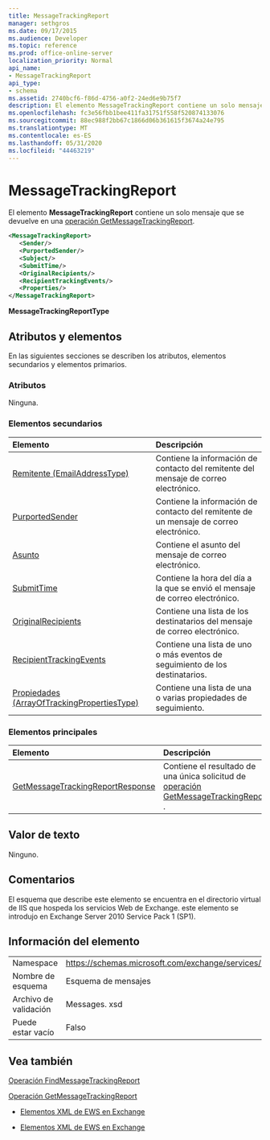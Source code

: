 ```yaml
---
title: MessageTrackingReport
manager: sethgros
ms.date: 09/17/2015
ms.audience: Developer
ms.topic: reference
ms.prod: office-online-server
localization_priority: Normal
api_name:
- MessageTrackingReport
api_type:
- schema
ms.assetid: 2740bcf6-f86d-4756-a0f2-24ed6e9b75f7
description: El elemento MessageTrackingReport contiene un solo mensaje que se devuelve en una operación GetMessageTrackingReport.
ms.openlocfilehash: fc3e56fbb1bee411fa31751f558f520874133076
ms.sourcegitcommit: 88ec988f2bb67c1866d06b361615f3674a24e795
ms.translationtype: MT
ms.contentlocale: es-ES
ms.lasthandoff: 05/31/2020
ms.locfileid: "44463219"
---
```

# <a name="messagetrackingreport"></a>MessageTrackingReport

El elemento **MessageTrackingReport** contiene un solo mensaje que se devuelve en una [operación GetMessageTrackingReport](getmessagetrackingreport-operation.md).
  
```XML
<MessageTrackingReport>
   <Sender/>
   <PurportedSender/>
   <Subject/>
   <SubmitTime/>
   <OriginalRecipients/>
   <RecipientTrackingEvents/>
   <Properties/>
</MessageTrackingReport>
```

 **MessageTrackingReportType**
## <a name="attributes-and-elements"></a>Atributos y elementos

En las siguientes secciones se describen los atributos, elementos secundarios y elementos primarios.
  
### <a name="attributes"></a>Atributos

Ninguna.
  
### <a name="child-elements"></a>Elementos secundarios

|**Elemento**|**Descripción**|
|:-----|:-----|
|[Remitente (EmailAddressType)](sender-emailaddresstype.md) <br/> |Contiene la información de contacto del remitente del mensaje de correo electrónico.  <br/> |
|[PurportedSender](purportedsender.md) <br/> |Contiene la información de contacto del remitente de un mensaje de correo electrónico.  <br/> |
|[Asunto](subject.md) <br/> |Contiene el asunto del mensaje de correo electrónico.  <br/> |
|[SubmitTime](submittime.md) <br/> |Contiene la hora del día a la que se envió el mensaje de correo electrónico.  <br/> |
|[OriginalRecipients](originalrecipients.md) <br/> |Contiene una lista de los destinatarios del mensaje de correo electrónico.  <br/> |
|[RecipientTrackingEvents](recipienttrackingevents.md) <br/> |Contiene una lista de uno o más eventos de seguimiento de los destinatarios.  <br/> |
|[Propiedades (ArrayOfTrackingPropertiesType)](properties-arrayoftrackingpropertiestype.md) <br/> |Contiene una lista de una o varias propiedades de seguimiento.  <br/> |
   
### <a name="parent-elements"></a>Elementos principales

|**Elemento**|**Descripción**|
|:-----|:-----|
|[GetMessageTrackingReportResponse](getmessagetrackingreportresponse.md) <br/> |Contiene el resultado de una única solicitud de [operación GetMessageTrackingReport](getmessagetrackingreport-operation.md) .  <br/> |
   
## <a name="text-value"></a>Valor de texto

Ninguno.
  
## <a name="remarks"></a>Comentarios

El esquema que describe este elemento se encuentra en el directorio virtual de IIS que hospeda los servicios Web de Exchange. este elemento se introdujo en Exchange Server 2010 Service Pack 1 (SP1).
  
## <a name="element-information"></a>Información del elemento

|||
|:-----|:-----|
|Namespace  <br/> |https://schemas.microsoft.com/exchange/services/2006/messages  <br/> |
|Nombre de esquema  <br/> |Esquema de mensajes  <br/> |
|Archivo de validación  <br/> |Messages. xsd  <br/> |
|Puede estar vacío  <br/> |Falso  <br/> |
   
## <a name="see-also"></a>Vea también



[Operación FindMessageTrackingReport](findmessagetrackingreport-operation.md)
  
[Operación GetMessageTrackingReport](getmessagetrackingreport-operation.md)


- [Elementos XML de EWS en Exchange](ews-xml-elements-in-exchange.md)
  
- [Elementos XML de EWS en Exchange](ews-xml-elements-in-exchange.md)

